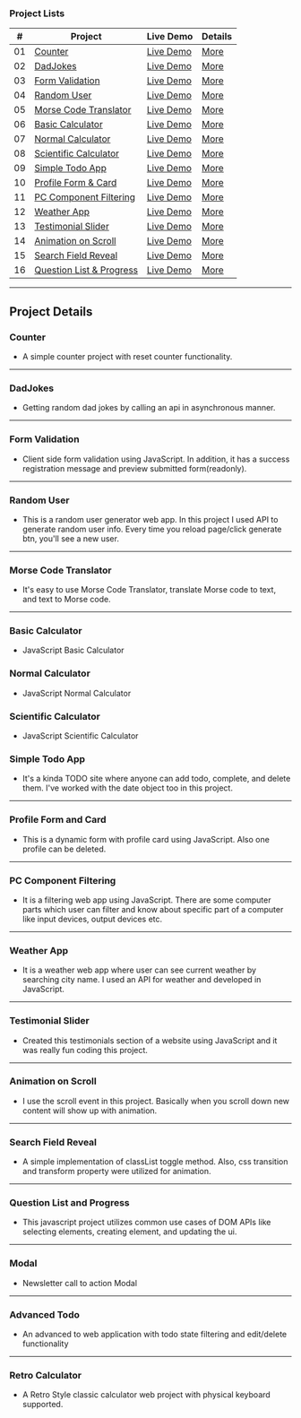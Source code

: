 ### Project Lists

|  #  | Project                                                                                                         | Live Demo                                                                             | Details                             |
| :-: | --------------------------------------------------------------------------------------------------------------- | ------------------------------------------------------------------------------------- | ----------------------------------- |
| 01  | [Counter](https://github.com/Jisan-mia/dom-projects/tree/main/projects/counter)                                 | [Live Demo](https://jisan-mia.github.io/dom-projects/projects/counter/)               | [More](#counter)                    |
| 02  | [DadJokes](https://github.com/Jisan-mia/dom-projects/tree/main/projects/dad-jokes)                              | [Live Demo](https://jisan-mia.github.io/dom-projects/projects/dad-jokes)              | [More](#dadjokes)                   |
| 03  | [Form Validation](https://github.com/Jisan-mia/dom-projects/tree/main/projects/form-validation)                 | [Live Demo](https://jisan-mia.github.io/dom-projects/projects/form-validation)        | [More](#form-validation)            |
| 04  | [Random User](https://github.com/Jisan-mia/dom-projects/tree/main/projects/random-user)                         | [Live Demo](https://jisan-mia.github.io/dom-projects/projects/random-user)            | [More](#random-user)                |
| 05  | [Morse Code Translator](https://github.com/Jisan-mia/dom-projects/tree/main/projects/morse-translator)          | [Live Demo](https://jisan-mia.github.io/dom-projects/projects/morse-translator)       | [More](#morse-code-translator)      |
| 06  | [Basic Calculator](https://github.com/Jisan-mia/dom-projects/tree/main/projects/basic-calculator)               | [Live Demo](https://jisan-mia.github.io/dom-projects/projects/basic-calculator)       | [More](#basic-calculator)           |
| 07  | [Normal Calculator](https://github.com/Jisan-mia/dom-projects/tree/main/projects/normal-calculator)             | [Live Demo](https://jisan-mia.github.io/dom-projects/projects/normal-calculator)      | [More](#normal-calculator)          |
| 08  | [Scientific Calculator](https://github.com/Jisan-mia/dom-projects/tree/main/projects/scientific-calculator)     | [Live Demo](https://jisan-mia.github.io/dom-projects/projects/scientific-calculator)  | [More](#scientific-calculator)      |
| 09  | [Simple Todo App](https://github.com/Jisan-mia/dom-projects/tree/main/projects/js-todo)                         | [Live Demo](https://jisan-mia.github.io/dom-projects/projects/js-todo)                | [More](#simple-todo-app)            |
| 10  | [Profile Form & Card](https://github.com/Jisan-mia/dom-projects/tree/main/projects/profile-form)                | [Live Demo](https://jisan-mia.github.io/dom-projects/projects/profile-form)           | [More](#profile-form-and-card)      |
| 11  | [PC Component Filtering](https://github.com/Jisan-mia/dom-projects/tree/main/projects/pc-component-filter)      | [Live Demo](https://jisan-mia.github.io/dom-projects/projects/pc-component-filter)    | [More](#pc-component-filtering)     |
| 12  | [Weather App](https://github.com/Jisan-mia/dom-projects/tree/main/projects/weather-app)                         | [Live Demo](https://jisan-mia.github.io/dom-projects/projects/weather-app)            | [More](#weather-app)                |
| 13  | [Testimonial Slider](https://github.com/Jisan-mia/dom-projects/tree/main/projects/testimonial-slider)           | [Live Demo](https://jisan-mia.github.io/dom-projects/projects/testimonial-slider)     | [More](#testionial-slider)          |
| 14  | [Animation on Scroll](https://github.com/Jisan-mia/dom-projects/tree/main/projects/animation-on-scroll)         | [Live Demo](https://jisan-mia.github.io/dom-projects/projects/animation-on-scroll)    | [More](#animation-on-scroll)        |
| 15  | [Search Field Reveal](https://github.com/Jisan-mia/dom-projects/tree/main/projects/search-field-reveal)         | [Live Demo](https://jisan-mia.github.io/dom-projects/projects/search-field-reveal)    | [More](#search-field-reveal)        |
| 16  | [Question List & Progress](https://github.com/Jisan-mia/dom-projects/tree/main/projects/question-list-progress) | [Live Demo](https://jisan-mia.github.io/dom-projects/projects/question-list-progress) | [More](#question-list-and-progress) |

---

## Project Details

### Counter

- A simple counter project with reset counter functionality.

---

### DadJokes

- Getting random dad jokes by calling an api in asynchronous manner.

---

### Form Validation

- Client side form validation using JavaScript. In addition, it has a success registration message and preview submitted form(readonly).

---

### Random User

- This is a random user generator web app. In this project I used API to generate random user info. Every time you reload page/click generate btn, you'll see a new user.

---

### Morse Code Translator

- It's easy to use Morse Code Translator, translate Morse code to text, and text to Morse code.

---

### Basic Calculator

- JavaScript Basic Calculator

### Normal Calculator

- JavaScript Normal Calculator

### Scientific Calculator

- JavaScript Scientific Calculator

### Simple Todo App

- It's a kinda TODO site where anyone can add todo, complete, and delete them. I've worked with the date object too in this project.

---

### Profile Form and Card

- This is a dynamic form with profile card using JavaScript. Also one profile can be deleted.

---

### PC Component Filtering

- It is a filtering web app using JavaScript. There are some computer parts which user can filter and know about specific part of a computer like input devices, output devices etc.

---

### Weather App

- It is a weather web app where user can see current weather by searching city name. I used an API for weather and developed in JavaScript.

---

### Testimonial Slider

- Created this testimonials section of a website using JavaScript and it was really fun coding this project.

---

### Animation on Scroll

- I use the scroll event in this project. Basically when you scroll down new content will show up with animation.

---

### Search Field Reveal

- A simple implementation of classList toggle method. Also, css transition and transform property were utilized for animation.

---

### Question List and Progress

- This javascript project utilizes common use cases of DOM APIs like selecting elements, creating element, and updating the ui.

---

### Modal

- Newsletter call to action Modal

---

### Advanced Todo

- An advanced to web application with todo state filtering and edit/delete functionality

---

### Retro Calculator

- A Retro Style classic calculator web project with physical keyboard supported.
